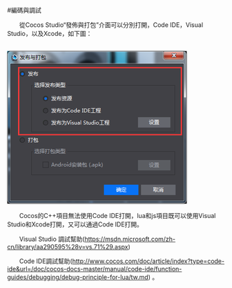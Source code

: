 #編碼與調試

&emsp;&emsp;從Cocos Studio“發佈與打包”介面可以分別打開，Code IDE，Visual Studio，以及Xcode，如下圖：

&emsp;&emsp;&emsp;&emsp;&emsp;&emsp;&emsp;&emsp;![image](res/image0001.png)           

&emsp;&emsp;Cocos的C++項目無法使用Code IDE打開，lua和js項目既可以使用Visual Studio和Xcode打開，又可以通過Code IDE打開。

&emsp;&emsp;Visual Studio 調試幫助(https://msdn.microsoft.com/zh-cn/library/aa290595%28v=vs.71%29.aspx)

&emsp;&emsp;Code IDE調試幫助(http://www.cocos.com/doc/article/index?type=code-ide&url=/doc/cocos-docs-master/manual/code-ide/function-guides/debugging/debug-principle-for-lua/tw.md) 。
         
    
